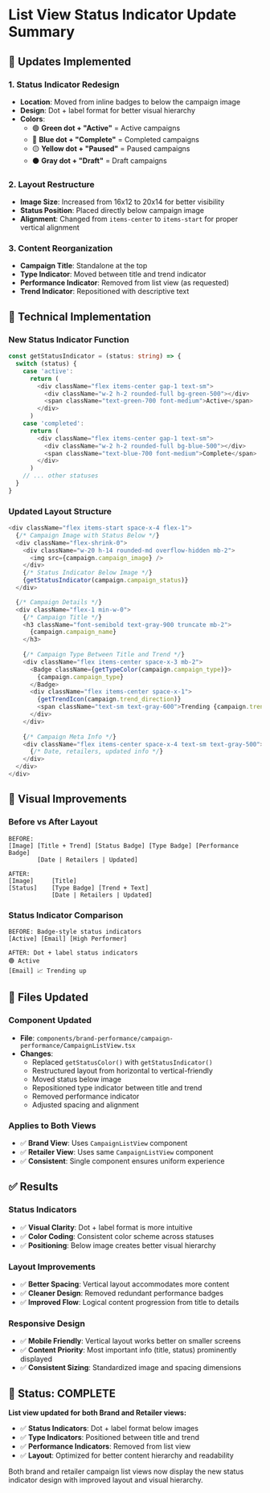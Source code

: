 # List View Status Indicator Update Summary

## 🎯 **Updates Implemented**

### **1. Status Indicator Redesign**
- **Location**: Moved from inline badges to below the campaign image
- **Design**: Dot + label format for better visual hierarchy
- **Colors**:
  - 🟢 **Green dot + "Active"** = Active campaigns
  - 🔵 **Blue dot + "Complete"** = Completed campaigns  
  - 🟡 **Yellow dot + "Paused"** = Paused campaigns
  - ⚫ **Gray dot + "Draft"** = Draft campaigns

### **2. Layout Restructure**
- **Image Size**: Increased from 16x12 to 20x14 for better visibility
- **Status Position**: Placed directly below campaign image
- **Alignment**: Changed from `items-center` to `items-start` for proper vertical alignment

### **3. Content Reorganization**
- **Campaign Title**: Standalone at the top
- **Type Indicator**: Moved between title and trend indicator
- **Performance Indicator**: Removed from list view (as requested)
- **Trend Indicator**: Repositioned with descriptive text

## 🔧 **Technical Implementation**

### **New Status Indicator Function**
```typescript
const getStatusIndicator = (status: string) => {
  switch (status) {
    case 'active': 
      return (
        <div className="flex items-center gap-1 text-sm">
          <div className="w-2 h-2 rounded-full bg-green-500"></div>
          <span className="text-green-700 font-medium">Active</span>
        </div>
      )
    case 'completed': 
      return (
        <div className="flex items-center gap-1 text-sm">
          <div className="w-2 h-2 rounded-full bg-blue-500"></div>
          <span className="text-blue-700 font-medium">Complete</span>
        </div>
      )
    // ... other statuses
  }
}
```

### **Updated Layout Structure**
```typescript
<div className="flex items-start space-x-4 flex-1">
  {/* Campaign Image with Status Below */}
  <div className="flex-shrink-0">
    <div className="w-20 h-14 rounded-md overflow-hidden mb-2">
      <img src={campaign.campaign_image} />
    </div>
    {/* Status Indicator Below Image */}
    {getStatusIndicator(campaign.campaign_status)}
  </div>

  {/* Campaign Details */}
  <div className="flex-1 min-w-0">
    {/* Campaign Title */}
    <h3 className="font-semibold text-gray-900 truncate mb-2">
      {campaign.campaign_name}
    </h3>
    
    {/* Campaign Type Between Title and Trend */}
    <div className="flex items-center space-x-3 mb-2">
      <Badge className={getTypeColor(campaign.campaign_type)}>
        {campaign.campaign_type}
      </Badge>
      <div className="flex items-center space-x-1">
        {getTrendIcon(campaign.trend_direction)}
        <span className="text-sm text-gray-600">Trending {campaign.trend_direction}</span>
      </div>
    </div>
    
    {/* Campaign Meta Info */}
    <div className="flex items-center space-x-4 text-sm text-gray-500">
      {/* Date, retailers, updated info */}
    </div>
  </div>
</div>
```

## 🎨 **Visual Improvements**

### **Before vs After Layout**
```
BEFORE:
[Image] [Title + Trend] [Status Badge] [Type Badge] [Performance Badge]
        [Date | Retailers | Updated]

AFTER:
[Image]     [Title]
[Status]    [Type Badge] [Trend + Text]
            [Date | Retailers | Updated]
```

### **Status Indicator Comparison**
```
BEFORE: Badge-style status indicators
[Active] [Email] [High Performer]

AFTER: Dot + label status indicators
🟢 Active
[Email] 📈 Trending up
```

## 📁 **Files Updated**

### **Component Updated**
- **File**: `components/brand-performance/campaign-performance/CampaignListView.tsx`
- **Changes**:
  - Replaced `getStatusColor()` with `getStatusIndicator()`
  - Restructured layout from horizontal to vertical-friendly
  - Moved status below image
  - Repositioned type indicator between title and trend
  - Removed performance indicator
  - Adjusted spacing and alignment

### **Applies to Both Views**
- ✅ **Brand View**: Uses `CampaignListView` component
- ✅ **Retailer View**: Uses same `CampaignListView` component
- ✅ **Consistent**: Single component ensures uniform experience

## ✅ **Results**

### **Status Indicators**
- ✅ **Visual Clarity**: Dot + label format is more intuitive
- ✅ **Color Coding**: Consistent color scheme across statuses
- ✅ **Positioning**: Below image creates better visual hierarchy

### **Layout Improvements**
- ✅ **Better Spacing**: Vertical layout accommodates more content
- ✅ **Cleaner Design**: Removed redundant performance badges
- ✅ **Improved Flow**: Logical content progression from title to details

### **Responsive Design**
- ✅ **Mobile Friendly**: Vertical layout works better on smaller screens
- ✅ **Content Priority**: Most important info (title, status) prominently displayed
- ✅ **Consistent Sizing**: Standardized image and spacing dimensions

## 🚀 **Status: COMPLETE**

**List view updated for both Brand and Retailer views:**
- ✅ **Status Indicators**: Dot + label format below images
- ✅ **Type Indicators**: Positioned between title and trend
- ✅ **Performance Indicators**: Removed from list view
- ✅ **Layout**: Optimized for better content hierarchy and readability

Both brand and retailer campaign list views now display the new status indicator design with improved layout and visual hierarchy.